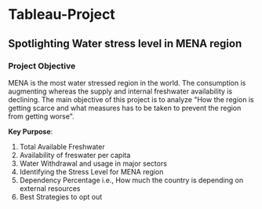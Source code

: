 # Tableau-Project
## Spotlighting Water stress level in MENA region

### Project Objective
MENA is the most water stressed region in the world. The consumption is augmenting whereas the supply and internal freshwater availability is declining. The main objective of this project is to analyze "How the region is getting scarce and what measures has to be taken to prevent the region from getting worse".

**Key Purpose**:
1. Total Available Freshwater
2. Availability of freswater per capita
3. Water Withdrawal and usage in major sectors
4. Identifying the Stress Level for MENA region
5. Dependency Percentage i.e., How much the country is depending on external resources
6. Best Strategies to opt out
